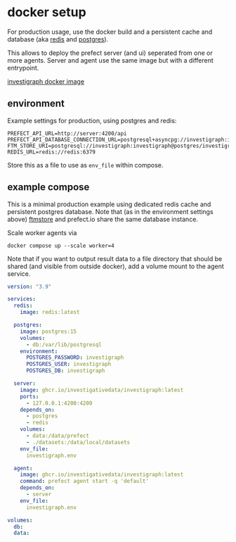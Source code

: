 # docker setup

For production usage, use the docker build and a persistent cache and database (aka [redis](https://redis.io) and [postgres](postgresql.org/)).

This allows to deploy the prefect server (and ui) seperated from one or more agents. Server and agent use the same image but with a different entrypoint.

[investigraph docker image](https://github.com/investigativedata/investigraph-etl/pkgs/container/investigraph)

## environment

Example settings for production, using postgres and redis:

```
PREFECT_API_URL=http://server:4200/api
PREFECT_API_DATABASE_CONNECTION_URL=postgresql+asyncpg://investigraph:investigraph@postgres/investigraph
FTM_STORE_URI=postgresql://investigraph:investigraph@postgres/investigraph
REDIS_URL=redis://redis:6379
```

Store this as a file to use as `env_file` within compose.

## example compose

This is a minimal production example using dedicated redis cache and persistent postgres database. Note that (as in the environment settings above) [ftmstore](https://github.com/alephdata/followthemoney-store) and prefect.io share the same database instance.

Scale worker agents via

    docker compose up --scale worker=4

Note that if you want to output result data to a file directory that should be shared (and visible from outside docker), add a volume mount to the agent service.


```yaml
version: "3.9"

services:
  redis:
    image: redis:latest

  postgres:
    image: postgres:15
    volumes:
      - db:/var/lib/postgresql
    environment:
      POSTGRES_PASSWORD: investigraph
      POSTGRES_USER: investigraph
      POSTGRES_DB: investigraph

  server:
    image: ghcr.io/investigativedata/investigraph:latest
    ports:
      - 127.0.0.1:4200:4200
    depends_on:
      - postgres
      - redis
    volumes:
      - data:/data/prefect
      - ./datasets:/data/local/datasets
    env_file:
      investigraph.env

  agent:
    image: ghcr.io/investigativedata/investigraph:latest
    command: prefect agent start -q 'default'
    depends_on:
      - server
    env_file:
      investigraph.env

volumes:
  db:
  data:
```
